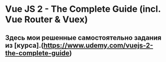 # Vue JS 2 - The Complete Guide (incl. Vue Router & Vuex)

## Здесь мои решенные самостоятельно задания из [курса].(https://www.udemy.com/vuejs-2-the-complete-guide)